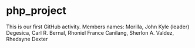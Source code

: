 # php_project
This is our first GitHub 
activity.
Members names:
Morilla, John Kyle (leader)
Degesica, Carl R.
Bernal, Rhoniel France 
Canilang, Sherlon A.
Valdez, Rhedsyne Dexter
